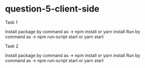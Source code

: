 # question-5-client-side

Task 1 

Install package by command as -> npm install or yarn install 
Run by command as -> npm run-script start or yarn start

Task 2 

Install package by command as -> npm install or yarn install 
Run by command as -> npm run-script start or yarn start
